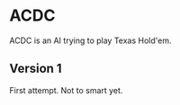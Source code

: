 ACDC
====

ACDC is an AI trying to play Texas Hold'em.

Version 1
---------
First attempt. Not to smart yet.